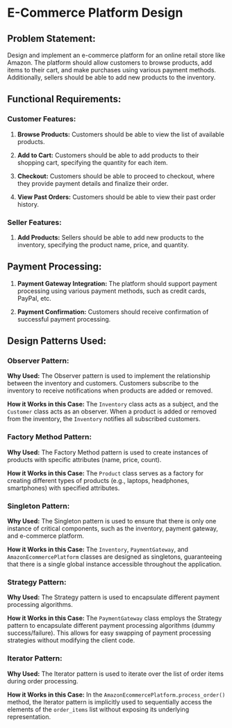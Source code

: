 # E-Commerce Platform Design

## Problem Statement:

Design and implement an e-commerce platform for an online retail store like Amazon. The platform should allow customers to browse products, add items to their cart, and make purchases using various payment methods. Additionally, sellers should be able to add new products to the inventory.

## Functional Requirements:

### Customer Features:

1. **Browse Products:** Customers should be able to view the list of available products.
   
2. **Add to Cart:** Customers should be able to add products to their shopping cart, specifying the quantity for each item.
   
3. **Checkout:** Customers should be able to proceed to checkout, where they provide payment details and finalize their order.
   
4. **View Past Orders:** Customers should be able to view their past order history.

### Seller Features:

1. **Add Products:** Sellers should be able to add new products to the inventory, specifying the product name, price, and quantity.

## Payment Processing:

1. **Payment Gateway Integration:** The platform should support payment processing using various payment methods, such as credit cards, PayPal, etc.
   
2. **Payment Confirmation:** Customers should receive confirmation of successful payment processing.

## Design Patterns Used:

### Observer Pattern:

**Why Used:** The Observer pattern is used to implement the relationship between the inventory and customers. Customers subscribe to the inventory to receive notifications when products are added or removed.

**How it Works in this Case:** The `Inventory` class acts as a subject, and the `Customer` class acts as an observer. When a product is added or removed from the inventory, the `Inventory` notifies all subscribed customers.

### Factory Method Pattern:

**Why Used:** The Factory Method pattern is used to create instances of products with specific attributes (name, price, count).

**How it Works in this Case:** The `Product` class serves as a factory for creating different types of products (e.g., laptops, headphones, smartphones) with specified attributes.

### Singleton Pattern:

**Why Used:** The Singleton pattern is used to ensure that there is only one instance of critical components, such as the inventory, payment gateway, and e-commerce platform.

**How it Works in this Case:** The `Inventory`, `PaymentGateway`, and `AmazonEcommercePlatform` classes are designed as singletons, guaranteeing that there is a single global instance accessible throughout the application.

### Strategy Pattern:

**Why Used:** The Strategy pattern is used to encapsulate different payment processing algorithms.

**How it Works in this Case:** The `PaymentGateway` class employs the Strategy pattern to encapsulate different payment processing algorithms (dummy success/failure). This allows for easy swapping of payment processing strategies without modifying the client code.

### Iterator Pattern:

**Why Used:** The Iterator pattern is used to iterate over the list of order items during order processing.

**How it Works in this Case:** In the `AmazonEcommercePlatform.process_order()` method, the Iterator pattern is implicitly used to sequentially access the elements of the `order_items` list without exposing its underlying representation.

